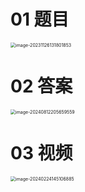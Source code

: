 # 01 题目

<img src="https://cvp.oss-cn-shanghai.aliyuncs.com/picgo/202311261318976.png" alt="image-20231126131801853" style="zoom:50%;" />



# 02 答案

<img src="https://cvp.oss-cn-shanghai.aliyuncs.com/202408122057020.png" alt="image-20240812205659559" style="zoom:50%;" />



# 03 视频

<img src="https://cvp.oss-cn-shanghai.aliyuncs.com/picgo/202402241451816.png" alt="image-20240224145106885" style="zoom:50%;" />